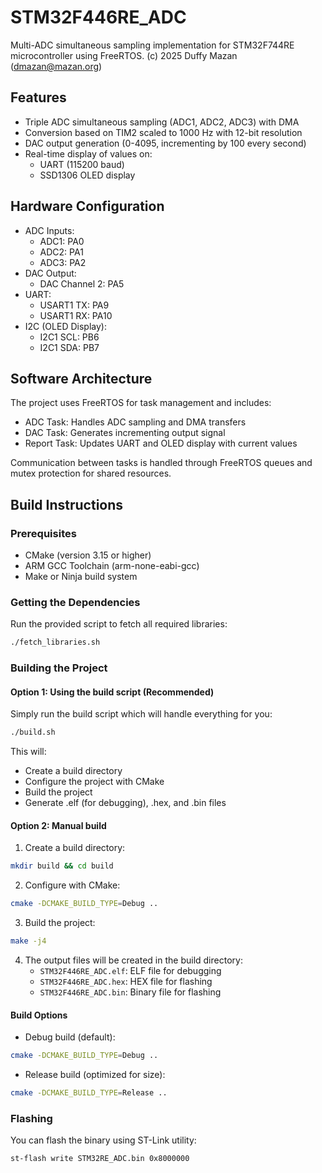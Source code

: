 # STM32F446RE_ADC

Multi-ADC simultaneous sampling implementation for STM32F744RE microcontroller using FreeRTOS.
(c) 2025 Duffy Mazan (dmazan@mazan.org)

## Features

- Triple ADC simultaneous sampling (ADC1, ADC2, ADC3) with DMA
- Conversion based on TIM2 scaled to 1000 Hz with 12-bit resolution
- DAC output generation (0-4095, incrementing by 100 every second)
- Real-time display of values on:
  - UART (115200 baud)
  - SSD1306 OLED display

## Hardware Configuration

- ADC Inputs:
  - ADC1: PA0
  - ADC2: PA1
  - ADC3: PA2
- DAC Output:
  - DAC Channel 2: PA5
- UART:
  - USART1 TX: PA9
  - USART1 RX: PA10
- I2C (OLED Display):
  - I2C1 SCL: PB6
  - I2C1 SDA: PB7

## Software Architecture

The project uses FreeRTOS for task management and includes:
- ADC Task: Handles ADC sampling and DMA transfers
- DAC Task: Generates incrementing output signal
- Report Task: Updates UART and OLED display with current values

Communication between tasks is handled through FreeRTOS queues and mutex protection for shared resources.

## Build Instructions

### Prerequisites

- CMake (version 3.15 or higher)
- ARM GCC Toolchain (arm-none-eabi-gcc)
- Make or Ninja build system

### Getting the Dependencies

Run the provided script to fetch all required libraries:

```bash
./fetch_libraries.sh
```

### Building the Project

#### Option 1: Using the build script (Recommended)

Simply run the build script which will handle everything for you:

```bash
./build.sh
```

This will:
- Create a build directory
- Configure the project with CMake
- Build the project
- Generate .elf (for debugging), .hex, and .bin files

#### Option 2: Manual build

1. Create a build directory:
```bash
mkdir build && cd build
```

2. Configure with CMake:
```bash
cmake -DCMAKE_BUILD_TYPE=Debug ..
```

3. Build the project:
```bash
make -j4
```

4. The output files will be created in the build directory:
   - `STM32F446RE_ADC.elf`: ELF file for debugging
   - `STM32F446RE_ADC.hex`: HEX file for flashing
   - `STM32F446RE_ADC.bin`: Binary file for flashing

#### Build Options

- Debug build (default):
```bash
cmake -DCMAKE_BUILD_TYPE=Debug ..
```

- Release build (optimized for size):
```bash
cmake -DCMAKE_BUILD_TYPE=Release ..
```

### Flashing

You can flash the binary using ST-Link utility:
```bash
st-flash write STM32RE_ADC.bin 0x8000000
```
